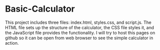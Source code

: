 # Basic-Calculator
This project includes three files: index.html, styles.css, and script.js. 
The HTML file sets up the structure of the calculator, the CSS file styles it, and the JavaScript file provides the functionality. 
I will try to host this pages on github so it can be open from web browser to see the simple calculator in action.
